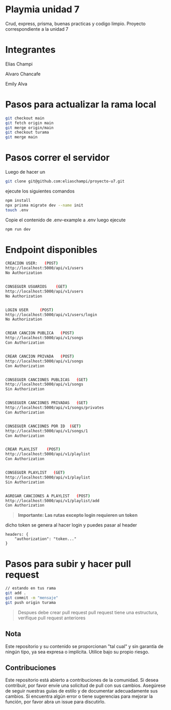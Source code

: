 # Playmia unidad 7

Crud, express, prisma, buenas practicas y codigo limpio. Proyecto correspondiente a la unidad 7

# Integrantes

Elias Champi

Alvaro Chancafe

Emily Alva

# Pasos para actualizar la rama local


```sh
git checkout main
git fetch origin main
git merge origin/main
git checkout turama
git merge main
```

# Pasos correr el servidor

Luego de hacer un 

```sh
git clone git@github.com:eliaschampi/proyecto-u7.git

```
ejecute los siguientes comandos

```sh
npm install
npx prisma migrate dev --name init
touch .env
```

Copie el contenido de .env-example a .env
luego ejecute
```sh
npm run dev
```

# Endpoint disponibles


```sh
CREACION USER:   (POST)
http://localhost:5000/api/v1/users
No Authorization


CONSEGUIR USUARIOS    (GET)
http://localhost:5000/api/v1/users
No Authorization


LOGIN USER     (POST)
http://localhost:5000/api/v1/users/login
No Authorization


CREAR CANCION PUBLICA   (POST)
http://localhost:5000/api/v1/songs
Con Authorization


CREAR CANCION PRIVADA   (POST)
http://localhost:5000/api/v1/songs
Con Authorization


CONSEGUIR CANCIONES PUBLICAS   (GET)
http://localhost:5000/api/v1/songs
Sin Authorization


CONSEGUIR CANCIONES PRIVADAS   (GET)
http://localhost:5000/api/v1/songs/privates
Con Authorization


CONSEGUIR CANCIONES POR ID  (GET)
http://localhost:5000/api/v1/songs/1
Con Authorization


CREAR PLAYLIST    (POST)
http://localhost:5000/api/v1/playlist
Con Authorization


CONSEGUIR PLAYLIST   (GET)
http://localhost:5000/api/v1/playlist
Sin Authorization


AGREGAR CANCIONES A PLAYLIST   (POST)
http://localhost:5000/api/v1/playlist/add
Con Authorization
```

>**Importante: Las rutas excepto login requieren un token**

dicho token se genera al hacer login y puedes pasar al header 

```
headers: {
    "authorization": "token..."
}
```
# Pasos para subir y hacer pull request


```sh
// estando en tus rama
git add .
git commit -m "mensaje"
git push origin turama
```

> Despues debe crear pull request
> pull request tiene una estructura, verifique pull request anteriores


## Nota

Este repositorio y su contenido se proporcionan "tal cual" y sin garantía de ningún tipo, ya sea expresa o implícita. Utilice bajo su propio riesgo.

## Contribuciones
Este repositorio está abierto a contribuciones de la comunidad. Si desea contribuir, por favor envíe una solicitud de pull con sus cambios. Asegúrese
de seguir nuestras guías de estilo y de documentar adecuadamente sus cambios. Si encuentra algún error o tiene sugerencias para mejorar la función, por favor abra un issue para discutirlo.
